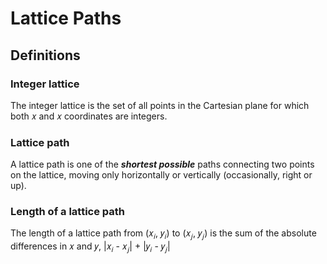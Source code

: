 # Lattice Paths

## Definitions

### Integer lattice

The integer lattice is the set of all points in the Cartesian plane for which both &#x1D465; and &#x1D465; coordinates are integers.

### Lattice path

A lattice path is one of the ***shortest possible*** paths connecting two points on the lattice, moving only horizontally or vertically (occasionally, right or up).

### Length of a lattice path

The length of a lattice path from (&#x1D465;<sub>&#x1D456;</sub>, &#x1D466;<sub>&#x1D456;</sub>) to (&#x1D465;<sub>&#x1D457;</sub>, &#x1D466;<sub>&#x1D457;</sub>) is the sum of the absolute differences in &#x1D465; and &#x1D466;, |&#x1D465;<sub>&#x1D456;</sub> - &#x1D465;<sub>&#x1D457;</sub>| + |&#x1D466;<sub>&#x1D456;</sub> - &#x1D466;<sub>&#x1D457;</sub>|